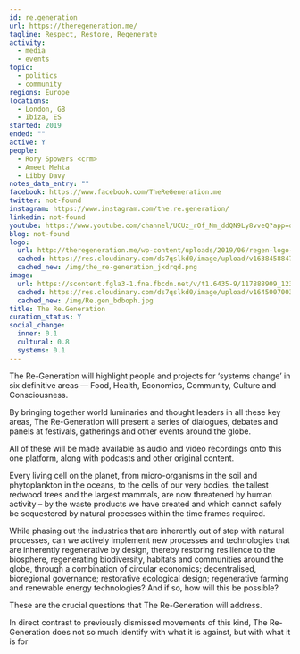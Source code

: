 ```yaml
---
id: re.generation
url: https://theregeneration.me/
tagline: Respect, Restore, Regenerate
activity:
  - media
  - events
topic:
  - politics
  - community
regions: Europe
locations:
  - London, GB
  - Ibiza, ES
started: 2019
ended: ""
active: Y
people:
  - Rory Spowers <crm>
  - Ameet Mehta
  - Libby Davy
notes_data_entry: ""
facebook: https://www.facebook.com/TheReGeneration.me
twitter: not-found
instagram: https://www.instagram.com/the.re.generation/
linkedin: not-found
youtube: https://www.youtube.com/channel/UCUz_rOf_Nm_ddQN9Ly8vveQ?app=desktop
blog: not-found
logo:
  url: http://theregeneration.me/wp-content/uploads/2019/06/regen-logo-temporary.png
  cached: https://res.cloudinary.com/ds7qslkd0/image/upload/v1638458847/Ecosystem%20Mapping/the_re-generation_jxdrqd.png
  cached_new: /img/the_re-generation_jxdrqd.png
image:
  url: https://scontent.fgla3-1.fna.fbcdn.net/v/t1.6435-9/117888909_1237742056587886_708167622438499559_n.jpg?_nc_cat=102&ccb=1-5&_nc_sid=2c4854&_nc_ohc=f9zhKo6UdHIAX9ecb8B&_nc_ht=scontent.fgla3-1.fna&oh=00_AT9UaDKhkpLynJ0tdMXV4NFzDi3V5-pxUGOcLf1T_QEg3g&oe=6231667C
  cached: https://res.cloudinary.com/ds7qslkd0/image/upload/v1645007003/Ecosystem%20Mapping/Re.gen_bdboph.jpg
  cached_new: /img/Re.gen_bdboph.jpg
title: The Re.Generation
curation_status: Y
social_change:
  inner: 0.1
  cultural: 0.8
  systems: 0.1
---
```


The Re-Generation will highlight people and projects for ‘systems change’ in six definitive areas — Food, Health, Economics, Community, Culture and Consciousness.

By bringing together world luminaries and thought leaders in all these key areas, The Re-Generation will present a series of dialogues, debates and panels at festivals, gatherings and other events around the globe.

All of these will be made available as audio and video recordings onto this one platform, along with podcasts and other original content.

Every living cell on the planet, from micro-organisms in the soil and phytoplankton in the oceans, to the cells of our very bodies, the tallest redwood trees and the largest mammals, are now threatened by human activity – by the waste products we have created and which cannot safely be sequestered by natural processes within the time frames required.

While phasing out the industries that are inherently out of step with natural processes, can we actively implement new processes and technologies that are inherently regenerative by design, thereby restoring resilience to the biosphere, regenerating biodiversity, habitats and communities around the globe, through a combination of circular economics; decentralised, bioregional governance; restorative ecological design; regenerative farming and renewable energy technologies? And if so, how will this be possible?

These are the crucial questions that The Re-Generation will address.

In direct contrast to previously dismissed movements of this kind, The Re-Generation does not so much identify with what it is against, but with what it is for
